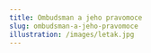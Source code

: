```yaml
---
title: Ombudsman a jeho pravomoce
slug: ombudsman-a-jeho-pravomoce
illustration: /images/letak.jpg
---
```

